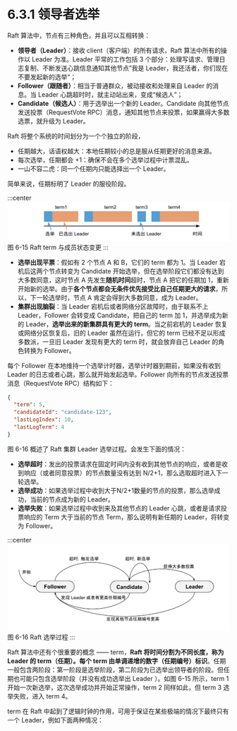 # 6.3.1 领导者选举

Raft 算法中，节点有三种角色，并且可以互相转换：

- **领导者（Leader）**：接收 client（客户端）的所有请求，Raft 算法中所有的操作以 Leader 为准。Leader 平常的工作包括 3 个部分：处理写请求、管理日志复制、不断发送心跳信息通知其他节点”我是 Leader，我还活者，你们现在不要发起新的选举“；
- **Follower（跟随者）**：相当于普通群众，被动接收和处理来自 Leader 的消息。当 Leader 心跳超时时，就主动站出来，变成“候选人”；
- **Candidate（候选人）**：用于选举出一个新的 Leader。Candidate 向其他节点发送投票（RequestVote RPC）消息，通知其他节点来投票，如果赢得大多数选票，就升级为 Leader。



Raft 将整个系统的时间划分为一个个独立的阶段，

- 任期越大，话语权越大：本地任期较小的总是服从任期更好的消息来源。
- 每次选举，任期都会 +1：确保不会在多个选举过程中计票混乱。
- 一山不容二虎：同一个任期内只能选择出一个 Leader。

简单来说，任期标明了 Leader 的服役阶段。

:::center
  ![](../assets/raft-term.svg)
  图 6-15 Raft term 与成员状态变更
:::

- **选举出现平票**：假如有 2 个节点 A 和 B，它们的 term 都为 1。当 Leader 宕机后这两个节点转变为 Candidate 开始选举，但在选举阶段它们都没有达到大多数同意，这时节点 A 先发生**随机时间**超时，节点 A 把它的任期加 1，重新开始新的选举。由于**各个节点都会无条件优先接受比自己任期更大的请求**，所以，下一轮选举时，节点 A 肯定会得到大多数同意，成为 Leader。
- **集群出现脑裂**：当 Leader 宕机后或者网络分区故障时，由于联系不上 Leader，Follower 会转变成 Candidate，把自己的 term 加 1，并选举成为新的 Leader，**选举出来的新集群具有更大的 term**。当之前宕机的 Leader 恢复或网络分区恢复后，旧的 Leader 虽然在运行，但它的 term 已经不足以形成多数派，一旦旧 Leader 发现有更大的 term 时，就会放弃自己 Leader 的角色转换为 Follower。


每个 Follower 在本地维持一个选举计时器，选举计时器到期前，如果没有收到 Leader 的日志或者心跳，那么就开始发起选举。Follower 向所有的节点发送投票消息（RequestVote RPC）结构如下：

```json
{
  "term": 5,
  "candidateId": "candidate-123",
  "lastLogIndex": 10,
  "lastLogTerm": 4
}
```

图 6-16 概述了 Raft 集群 Leader 选举过程。会发生下面的情况：

- **选举超时**：发出的投票请求在固定时间内没有收到其他节点的响应，或者是收到响应（或者同意投票）的节点数量没有达到 N/2+1，那么选取超时进入下一轮选举。
- **选举成功**：如果选举过程中收到大于N/2+1数量的节点的投票，那么选举成功，当前的节点成为新的 Leader。
- **选举失败**：如果选举过程中收到来及其他节点的 Leader 心跳，或者是请求投票响应的 Term 大于当前的节点 Term，那么说明有新任期的 Leader，将转变为 Follower。


:::center
  ![](../assets/raft-election.svg)
  图 6-16 Raft 选举过程
:::




Raft 算法中还有个很重要的概念 —— term，**Raft 将时间分割为不同长度，称为 Leader 的 term（任期）。每个 term 由单调递增的数字（任期编号）标识**。任期一般包含两阶段：第一阶段是选举阶段，第二阶段为已选举出领导者的阶段。但任期也可能只包含选举阶段（并没有成功选举出 Leader ）。如图 6-15 所示，term 1 开始一次新选举，这次选举成功并开始正常操作，term 2 同样如此，但 term 3 选举失败，进入 term 4。



term 在 Raft 中起到了逻辑时钟的作用，可用于保证在某些极端的情况下最终只有一个 Leader，例如下面两种情况：



	





